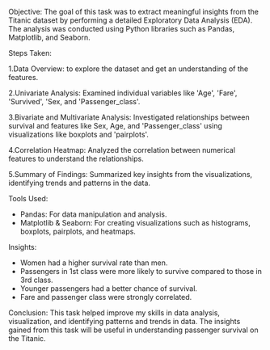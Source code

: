 
Objective: The goal of this task was to extract meaningful insights from the Titanic dataset by performing a detailed Exploratory Data Analysis (EDA). The analysis was conducted using Python libraries such as Pandas, Matplotlib, and Seaborn.



Steps Taken:

1.Data Overview: to explore the dataset and get an understanding of the features.

2.Univariate Analysis: Examined individual variables like 'Age', 'Fare', 'Survived', 'Sex, and 'Passenger_class'.

3.Bivariate and Multivariate Analysis: Investigated relationships between survival and features like Sex, Age, and 'Passenger_class' using visualizations like boxplots and 'pairplots'.

4.Correlation Heatmap: Analyzed the correlation between numerical features to understand the relationships.

5.Summary of Findings: Summarized key insights from the visualizations, identifying trends and patterns in the data.


Tools Used:
- Pandas: For data manipulation and analysis.
- Matplotlib & Seaborn: For creating visualizations such as histograms, boxplots, pairplots, and heatmaps.


Insights:
- Women had a higher survival rate than men.
- Passengers in 1st class were more likely to survive compared to those in 3rd class.
- Younger passengers had a better chance of survival.
- Fare and passenger class were strongly correlated.



Conclusion:
This task helped improve my skills in data analysis, visualization, and identifying patterns and trends in data. The insights gained from this task will be useful in understanding passenger survival on the Titanic.

